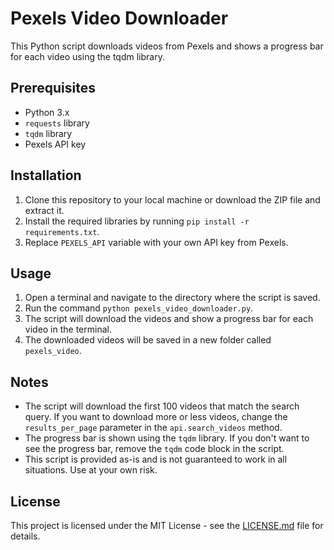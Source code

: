 # Pexels Video Downloader

This Python script downloads videos from Pexels and shows a progress bar for each video using the tqdm library.

## Prerequisites

- Python 3.x
- `requests` library
- `tqdm` library
- Pexels API key

## Installation

1. Clone this repository to your local machine or download the ZIP file and extract it.
2. Install the required libraries by running `pip install -r requirements.txt`.
3. Replace `PEXELS_API` variable with your own API key from Pexels.

## Usage

1. Open a terminal and navigate to the directory where the script is saved.
2. Run the command `python pexels_video_downloader.py`.
3. The script will download the videos and show a progress bar for each video in the terminal.
4. The downloaded videos will be saved in a new folder called `pexels_video`.

## Notes

- The script will download the first 100 videos that match the search query. If you want to download more or less videos, change the `results_per_page` parameter in the `api.search_videos` method.
- The progress bar is shown using the `tqdm` library. If you don't want to see the progress bar, remove the `tqdm` code block in the script.
- This script is provided as-is and is not guaranteed to work in all situations. Use at your own risk.

## License

This project is licensed under the MIT License - see the [LICENSE.md](LICENSE.md) file for details.
